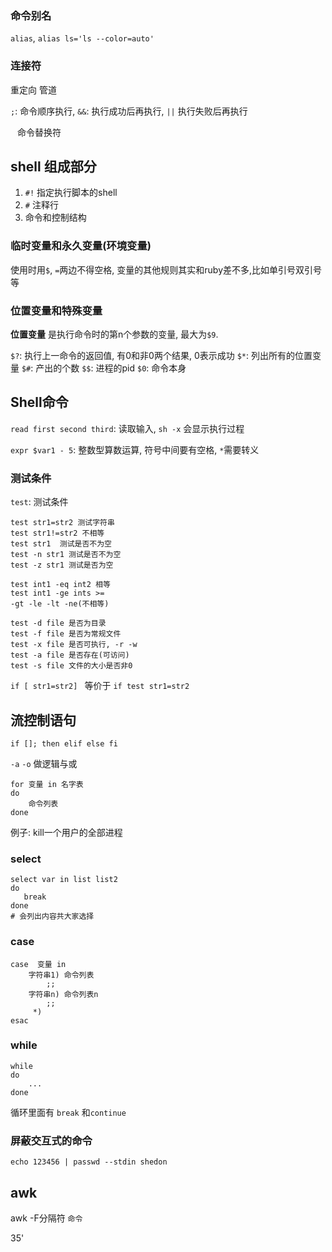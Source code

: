 ### 命令别名

`alias`, `alias ls='ls --color=auto'`

### 连接符

重定向 管道

`;`: 命令顺序执行, `&&`: 执行成功后再执行, `||` 执行失败后再执行

` ` 命令替换符

## shell 组成部分

1. `#!` 指定执行脚本的shell
2. `#` 注释行
3. 命令和控制结构

### 临时变量和永久变量(环境变量)

使用时用`$`, `=`两边不得空格, 变量的其他规则其实和ruby差不多,比如单引号双引号等

### 位置变量和特殊变量

**位置变量** 是执行命令时的第n个参数的变量, 最大为`$9`.

`$?`: 执行上一命令的返回值, 有0和非0两个结果, 0表示成功
`$*`: 列出所有的位置变量
`$#`: 产出的个数
`$$`: 进程的pid
`$0`: 命令本身

## Shell命令


`read first second third`: 读取输入, `sh -x` 会显示执行过程

`expr $var1 - 5`: 整数型算数运算, 符号中间要有空格, `*`需要转义

### 测试条件

`test`: 测试条件

    test str1=str2 测试字符串
    test str1!=str2 不相等
    test str1  测试是否不为空
    test -n str1 测试是否不为空
    test -z str1 测试是否为空

    test int1 -eq int2 相等
    test int1 -ge ints >=
    -gt -le -lt -ne(不相等)

    test -d file 是否为目录
    test -f file 是否为常规文件
    test -x file 是否可执行, -r -w
    test -a file 是否存在(可访问)
    test -s file 文件的大小是否非0

`if [ str1=str2] ` 等价于 `if test str1=str2`

## 流控制语句

`if []; then elif else fi`

`-a` `-o` 做逻辑与或

    for 变量 in 名字表
    do
        命令列表
    done

例子: kill一个用户的全部进程

### select

    select var in list list2
    do
       break
    done
    # 会列出内容共大家选择

### case

    case  变量 in
        字符串1) 命令列表
            ;;
        字符串n) 命令列表n
            ;;
         *)
    esac

### while

    while
    do
        ...
    done

循环里面有 `break` 和`continue`

### 屏蔽交互式的命令

`echo 123456 | passwd --stdin shedon`

## awk

awk -F分隔符 `命令`

35'
